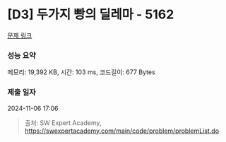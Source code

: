 # [D3] 두가지 빵의 딜레마 - 5162 

[문제 링크](https://swexpertacademy.com/main/code/problem/problemDetail.do?contestProbId=AWTaTDua3OoDFAVT) 

### 성능 요약

메모리: 19,392 KB, 시간: 103 ms, 코드길이: 677 Bytes

### 제출 일자

2024-11-06 17:06



> 출처: SW Expert Academy, https://swexpertacademy.com/main/code/problem/problemList.do